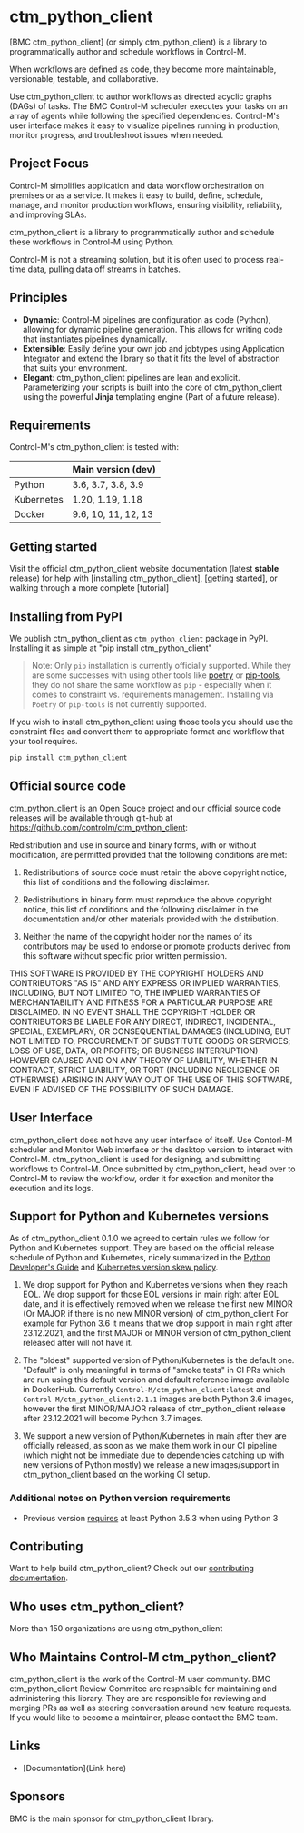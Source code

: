 <!--
 
-->
# ctm_python_client

[BMC ctm_python_client] (or simply ctm_python_client) is a library to programmatically author and schedule workflows in Control-M.

When workflows are defined as code, they become more maintainable, versionable, testable, and collaborative.

Use ctm_python_client to author workflows as directed acyclic graphs (DAGs) of tasks. The BMC Control-M scheduler executes your tasks on an array of agents while following the specified dependencies. Control-M's user interface makes it easy to visualize pipelines running in production, monitor progress, and troubleshoot issues when needed.



## Project Focus

Control-M simplifies application and data workflow orchestration on premises or as a service. It makes it easy to build, define, schedule, manage, and monitor production workflows, ensuring visibility, reliability, and improving SLAs.

ctm_python_client is a library to programmatically author and schedule these workflows in Control-M using Python.

Control-M is not a streaming solution, but it is often used to process real-time data, pulling data off streams in batches.

## Principles

- **Dynamic**:  Control-M pipelines are configuration as code (Python), allowing for dynamic pipeline generation. This allows for writing code that instantiates pipelines dynamically.
- **Extensible**:  Easily define your own job and jobtypes using Application Integrator and extend the library so that it fits the level of abstraction that suits your environment.
- **Elegant**:  ctm_python_client pipelines are lean and explicit. Parameterizing your scripts is built into the core of ctm_python_client using the powerful **Jinja** templating engine (Part of a future release).

## Requirements

Control-M's ctm_python_client is tested with:

|                      | Main version (dev)        | 
| -------------------- | ------------------------- | 
| Python               | 3.6, 3.7, 3.8, 3.9        | 
| Kubernetes           | 1.20, 1.19, 1.18          | 
| Docker               | 9.6, 10, 11, 12, 13       | 


## Getting started

Visit the official ctm_python_client website documentation (latest **stable** release) for help with
[installing ctm_python_client], [getting started], or walking through a more complete [tutorial]


## Installing from PyPI

We publish ctm_python_client as `ctm_python_client` package in PyPI. Installing it as simple at "pip install ctm_python_client"

> Note: Only `pip` installation is currently officially supported. While they are some successes with using other tools like [poetry](https://python-poetry.org) or
[pip-tools](https://pypi.org/project/pip-tools), they do not share the same workflow as
`pip` - especially when it comes to constraint vs. requirements management. Installing via `Poetry` or `pip-tools` is not currently supported.

If you wish to install ctm_python_client using those tools you should use the constraint files and convert
them to appropriate format and workflow that your tool requires.


```bash
pip install ctm_python_client
```


## Official source code

ctm_python_client is an Open Souce project and our official source code releases will be available through git-hub at https://github.com/controlm/ctm_python_client:

Redistribution and use in source and binary forms, with or without modification, are permitted provided that the following conditions are met:

1. Redistributions of source code must retain the above copyright notice, this list of conditions and the following disclaimer.

2. Redistributions in binary form must reproduce the above copyright notice, this list of conditions and the following disclaimer in the documentation and/or other materials provided with the distribution.

3. Neither the name of the copyright holder nor the names of its contributors may be used to endorse or promote products derived from this software without specific prior written permission.

THIS SOFTWARE IS PROVIDED BY THE COPYRIGHT HOLDERS AND CONTRIBUTORS "AS IS" AND ANY EXPRESS OR IMPLIED WARRANTIES, INCLUDING, BUT NOT LIMITED TO, THE IMPLIED WARRANTIES OF MERCHANTABILITY AND FITNESS FOR A PARTICULAR PURPOSE ARE DISCLAIMED. IN NO EVENT SHALL THE COPYRIGHT HOLDER OR CONTRIBUTORS BE LIABLE FOR ANY DIRECT, INDIRECT, INCIDENTAL, SPECIAL, EXEMPLARY, OR CONSEQUENTIAL DAMAGES (INCLUDING, BUT NOT LIMITED TO, PROCUREMENT OF SUBSTITUTE GOODS OR SERVICES; LOSS OF USE, DATA, OR PROFITS; OR BUSINESS INTERRUPTION) HOWEVER CAUSED AND ON ANY THEORY OF LIABILITY, WHETHER IN CONTRACT, STRICT LIABILITY, OR TORT (INCLUDING NEGLIGENCE OR OTHERWISE) ARISING IN ANY WAY OUT OF THE USE OF THIS SOFTWARE, EVEN IF ADVISED OF THE POSSIBILITY OF SUCH DAMAGE.

## User Interface

ctm_python_client does not have any user interface of itself. Use Contorl-M scheduler and Monitor Web interface or the desktop version to interact with Control-M. ctm_python_client is used for designing, and submitting workflows to Control-M. Once submitted by ctm_python_client, head over to Control-M to review the workflow, order it for exection and monitor the execution and its logs.





## Support for Python and Kubernetes versions

As of ctm_python_client 0.1.0 we agreed to certain rules we follow for Python and Kubernetes support.
They are based on the official release schedule of Python and Kubernetes, nicely summarized in the
[Python Developer's Guide](https://devguide.python.org/#status-of-python-branches) and
[Kubernetes version skew policy](https://kubernetes.io/docs/setup/release/version-skew-policy/).

1. We drop support for Python and Kubernetes versions when they reach EOL. We drop support for those
   EOL versions in main right after EOL date, and it is effectively removed when we release the
   first new MINOR (Or MAJOR if there is no new MINOR version) of ctm_python_client
   For example for Python 3.6 it means that we drop support in main right after 23.12.2021, and the first
   MAJOR or MINOR version of ctm_python_client released after will not have it.

2. The "oldest" supported version of Python/Kubernetes is the default one. "Default" is only meaningful
   in terms of "smoke tests" in CI PRs which are run using this default version and default reference
   image available in DockerHub. Currently ``Control-M/ctm_python_client:latest`` and ``Control-M/ctm_python_client:2.1.1`` images
   are both Python 3.6 images, however the first MINOR/MAJOR release of ctm_python_client release after 23.12.2021 will
   become Python 3.7 images.

3. We support a new version of Python/Kubernetes in main after they are officially released, as soon as we
   make them work in our CI pipeline (which might not be immediate due to dependencies catching up with
   new versions of Python mostly) we release a new images/support in ctm_python_client based on the working CI setup.

### Additional notes on Python version requirements

* Previous version [requires](https://github.com/Control-M/ctm_python_client/issues/8162) at least Python 3.5.3
  when using Python 3

## Contributing

Want to help build ctm_python_client? Check out our [contributing documentation](https://github.com/Control-M/ctm_python_client/CONTRIBUTING.rst).

## Who uses ctm_python_client?

More than 150 organizations are using ctm_python_client

## Who Maintains Control-M ctm_python_client?

ctm_python_client is the work of the Control-M user community. BMC ctm_python_client Review Commitee are respnsible for maintaining and administering this library. They are are responsible for reviewing and merging PRs as well as steering conversation around new feature requests.
If you would like to become a maintainer, please contact the BMC team.
## Links

- [Documentation](Link here)

## Sponsors

BMC is the main sponsor for ctm_python_client library.
